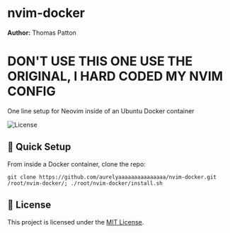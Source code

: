 # nvim-docker
**Author:** Thomas Patton
# DON'T USE THIS ONE USE THE ORIGINAL, I HARD CODED MY NVIM CONFIG

One line setup for Neovim inside of an Ubuntu Docker container

![License](https://img.shields.io/badge/license-MIT-blue.svg)

## 🚀 Quick Setup 
From inside a Docker container, clone the repo:

```
git clone https://github.com/aurelyaaaaaaaaaaaaaaa/nvim-docker.git /root/nvim-docker/; ./root/nvim-docker/install.sh
```

## 📄 License
This project is licensed under the [MIT License](LICENSE).


